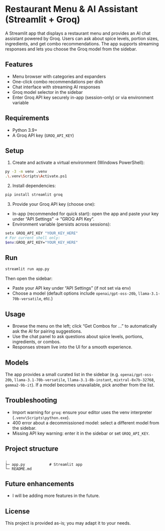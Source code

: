 # Restaurant Menu & AI Assistant (Streamlit + Groq)

A Streamlit app that displays a restaurant menu and provides an AI chat assistant powered by Groq. Users can ask about spice levels, portion sizes, ingredients, and get combo recommendations. The app supports streaming responses and lets you choose the Groq model from the sidebar.

## Features
- Menu browser with categories and expanders
- One-click combo recommendations per dish
- Chat interface with streaming AI responses
- Groq model selector in the sidebar
- Enter Groq API key securely in-app (session-only) or via environment variable

## Requirements
- Python 3.9+
- A Groq API key (`GROQ_API_KEY`)

## Setup
1. Create and activate a virtual environment (Windows PowerShell):
```bash
py -3 -m venv .venv
.\.venv\Scripts\Activate.ps1
```

2. Install dependencies:
```bash
pip install streamlit groq
```

3. Provide your Groq API key (choose one):
- In-app (recommended for quick start): open the app and paste your key under “API Settings” → “GROQ API Key”.
- Environment variable (persists across sessions):
```bash
setx GROQ_API_KEY "YOUR_KEY_HERE"
# For current shell only:
$env:GROQ_API_KEY="YOUR_KEY_HERE"
```

## Run
```bash
streamlit run app.py
```
Then open the sidebar:
- Paste your API key under “API Settings” (if not set via env)
- Choose a model (default options include `openai/gpt-oss-20b`, `llama-3.1-70b-versatile`, etc.)

## Usage
- Browse the menu on the left; click “Get Combos for …” to automatically ask the AI for pairing suggestions.
- Use the chat panel to ask questions about spice levels, portions, ingredients, or combos.
- Responses stream live into the UI for a smooth experience.

## Models
The app provides a small curated list in the sidebar (e.g. `openai/gpt-oss-20b`, `llama-3.1-70b-versatile`, `llama-3.1-8b-instant`, `mixtral-8x7b-32768`, `gemma2-9b-it`). If a model becomes unavailable, pick another from the list.

## Troubleshooting
- Import warning for `groq`: ensure your editor uses the venv interpreter (`.venv\Scripts\python.exe`).
- 400 error about a decommissioned model: select a different model from the sidebar.
- Missing API key warning: enter it in the sidebar or set `GROQ_API_KEY`.

## Project structure
```
.
├─ app.py           # Streamlit app
└─ README.md
```

## Future enhancements
- I will be adding more features in the future.

## License
This project is provided as-is; you may adapt it to your needs.

